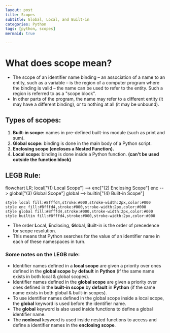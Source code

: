 ```yaml
---
layout: post
title: Scopes
subtitle: Global, Local, and Built-in
categories: Python
tags: [python, scopes]
mermaid: true

---
```


# What does scope mean?
- The scope of an identifier name binding – an association of a name to an entity, such as a variable – is the region of a computer program where the binding is valid – the name can be used to refer to the entity. Such a region is referred to as a "scope block". 
- In other parts of the program, the name may refer to a different entity (it may have a different binding), or to nothing at all (it may be unbound).

## Types of scopes:

1. **Built-in scope:** names in pre-defined built-ins module (such as print and sum).
2. **Global scope:** binding is done in the main body of a Python script. 
3. **Enclosing scope (encloses a Nested Function).** 
4. **Local scope:** binding is done inside a Python function. **(can't be used outside the function block)**

## LEGB Rule:

<div class=mermaid>

flowchart LR;
    local["(1) Local Scope"] --> enc["(2) Enclosing Scope"]
    enc --> global["(3) Global Scope"]
    global --> builtin["(4) Built-in Scope"]

    style local fill:#8fffd4,stroke:#000,stroke-width:2px,color:#000
    style enc fill:#8fffd4,stroke:#000,stroke-width:2px,color:#000
    style global fill:#8fffd4,stroke:#000,stroke-width:2px,color:#000
    style builtin fill:#8fffd4,stroke:#000,stroke-width:2px,color:#000
</div>

- The order **L**ocal, **E**nclosing, **G**lobal, **B**uilt-in is the order of precedence for scope resolution. 
- This means that Python searches for the value of an identifier name in each of these namespaces in turn.


### Some notes on the LEGB rule:
- Identifier names defined in a **local scope** are given a priority over ones defined in the **global scope** by **default** in **Python** (if the same name exists in both local & global scopes).
- Identifier names defined in the **global scope** are given a priority over ones defined in the **built-in scope** by **default** in **Python** (if the same name exists in both global & built-in scopes).
- To use identifier names defined in the global scope inside a local scope, the **global** keyword is used before the identifier name.
- The **global** keyword is also used inside functions to define a global identifier name.
- The **nonlocal** keyword is used inside nested functions to access and define a identifier names in the **enclosing scope**.



